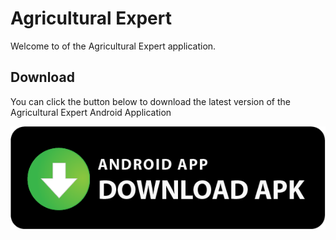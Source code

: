 # Agricultural Expert

Welcome to of the Agricultural Expert application. 

## Download

You can click the button below to download the latest version of the Agricultural Expert Android Application

[![button](https://raw.githubusercontent.com/agriai444/agri-ai/master/resources/download.png)](https://raw.githubusercontent.com/agriai444/agri-ai/main/output/app/android/agri-expert.apk)
<!-- 
Run Buttons is a **cross-platform, free and open source** application. You can compile the desktop application yourself or download ready binary files for your platform.

- [Linux amd64](https://github.com/gentee/run-buttons/releases/download/v1.0.0/run-buttons-1.0.0-linux-amd64.zip)
- [Windows amd64](https://github.com/gentee/run-buttons/releases/download/v1.0.0/run-buttons-1.0.0-windows-amd64.zip)
- [macOS amd64](https://github.com/gentee/run-buttons/releases/download/v1.0.0/run-buttons-1.0.0-darwin-amd64.zip)

You can download other binary distributions for Linux, macOS, Windows [here](https://github.com/gentee/run-buttons/releases).

## Mobile client

[<img alt='Get it on Google Play' src='https://play.google.com/intl/en_us/badges/static/images/badges/en_badge_web_generic.png' width="250"/>](https://play.google.com/store/apps/details?id=net.gentee.run_buttons_phone&pcampaignid=pcampaignidMKT-Other-global-all-co-prtnr-py-PartBadge-Mar2515-1)

- **[Run Buttons client for Android](https://github.com/gentee/run_buttons_phone)** -->